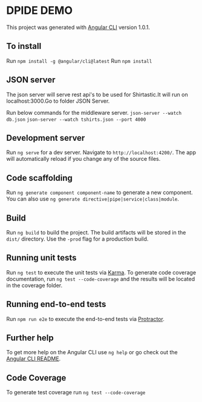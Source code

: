 # DPIDE DEMO

This project was generated with [Angular CLI](https://github.com/angular/angular-cli) version 1.0.1.

## To install
Run `npm install -g @angular/cli@latest`
Run `npm install`

## JSON server

The json server will serve rest api's to be used for Shirtastic.It will run on
localhost:3000.Go to folder JSON Server.

Run below commands for the middleware server.
`json-server --watch db.json` 
`json-server --watch tshirts.json --port 4000` 

## Development server

Run `ng serve` for a dev server. Navigate to `http://localhost:4200/`. The app will automatically reload if you change any of the source files.


## Code scaffolding

Run `ng generate component component-name` to generate a new component. You can also use `ng generate directive|pipe|service|class|module`.

## Build

Run `ng build` to build the project. The build artifacts will be stored in the `dist/` directory. Use the `-prod` flag for a production build.

## Running unit tests

Run `ng test` to execute the unit tests via [Karma](https://karma-runner.github.io).
To generate code coverage documentation, run `ng test --code-coverage` and the results will be located in the coverage folder.

## Running end-to-end tests

Run `npm run e2e` to execute the end-to-end tests via [Protractor](http://www.protractortest.org/).

## Further help

To get more help on the Angular CLI use `ng help` or go check out the [Angular CLI README](https://github.com/angular/angular-cli/blob/master/README.md).


## Code Coverage

To generate test coverage run `ng test --code-coverage`
